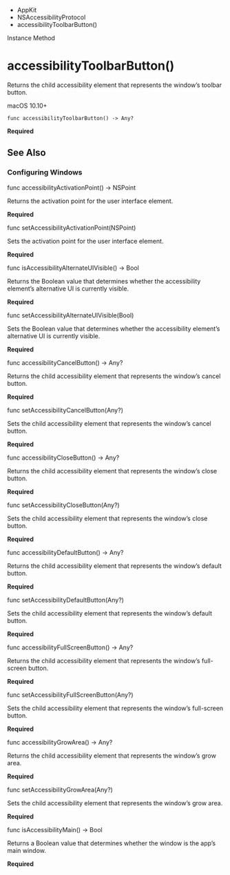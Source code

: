 

- AppKit
- NSAccessibilityProtocol
-  accessibilityToolbarButton() 

Instance Method

# accessibilityToolbarButton()

Returns the child accessibility element that represents the window’s toolbar button.

macOS 10.10+

``` source
func accessibilityToolbarButton() -> Any?
```

**Required**

## See Also

### Configuring Windows

func accessibilityActivationPoint() -> NSPoint

Returns the activation point for the user interface element.

**Required**

func setAccessibilityActivationPoint(NSPoint)

Sets the activation point for the user interface element.

**Required**

func isAccessibilityAlternateUIVisible() -> Bool

Returns the Boolean value that determines whether the accessibility element’s alternative UI is currently visible.

**Required**

func setAccessibilityAlternateUIVisible(Bool)

Sets the Boolean value that determines whether the accessibility element’s alternative UI is currently visible.

**Required**

func accessibilityCancelButton() -> Any?

Returns the child accessibility element that represents the window’s cancel button.

**Required**

func setAccessibilityCancelButton(Any?)

Sets the child accessibility element that represents the window’s cancel button.

**Required**

func accessibilityCloseButton() -> Any?

Returns the child accessibility element that represents the window’s close button.

**Required**

func setAccessibilityCloseButton(Any?)

Sets the child accessibility element that represents the window’s close button.

**Required**

func accessibilityDefaultButton() -> Any?

Returns the child accessibility element that represents the window’s default button.

**Required**

func setAccessibilityDefaultButton(Any?)

Sets the child accessibility element that represents the window’s default button.

**Required**

func accessibilityFullScreenButton() -> Any?

Returns the child accessibility element that represents the window’s full-screen button.

**Required**

func setAccessibilityFullScreenButton(Any?)

Sets the child accessibility element that represents the window’s full-screen button.

**Required**

func accessibilityGrowArea() -> Any?

Returns the child accessibility element that represents the window’s grow area.

**Required**

func setAccessibilityGrowArea(Any?)

Sets the child accessibility element that represents the window’s grow area.

**Required**

func isAccessibilityMain() -> Bool

Returns a Boolean value that determines whether the window is the app’s main window.

**Required**

